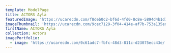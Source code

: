 ```yaml
---
template: ModelPage
title: ACTORS Ayla
featuredImage: 'https://ucarecdn.com/f8deb0c2-bf6d-4fd0-8c8e-5894d4b1d73f/'
imageThumbnail: 'https://ucarecdn.com/9cec7129-3f04-414e-af7b-753a135ed3c7/'
firstName: ACTORS Ayla
collection: Actors
imagePortfolio:
  - image: 'https://ucarecdn.com/0c61adc7-fbfc-48d3-811c-d23075ecc43e/'
---
```



